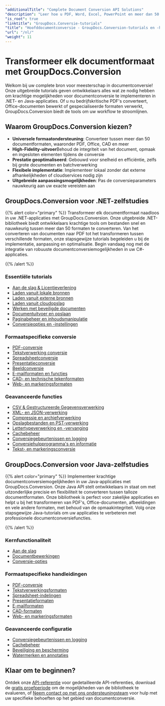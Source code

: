 ```yaml
---
"additionalTitle": "Complete Document Conversion API Solutions"
"description": "Leer hoe u PDF, Word, Excel, PowerPoint en meer dan 50 andere formaten kunt converteren met onze stapsgewijze tutorials. Implementeer naadloze documentconversie in uw applicaties."
"is_root": true
"linktitle": "GroupDocs.Conversie-tutorials"
"title": "Hoofddocumentconversie - GroupDocs.Conversion-tutorials en -handleidingen"
"url": "/nl/"
"weight": 11
---
```


# Transformeer elk documentformaat met GroupDocs.Conversion

Welkom bij uw complete bron voor meesterschap in documentconversie! Onze uitgebreide tutorials geven ontwikkelaars alles wat ze nodig hebben om krachtige mogelijkheden voor documentconversie te implementeren in .NET- en Java-applicaties. Of u nu bedrijfskritische PDF's converteert, Office-documenten bewerkt of gespecialiseerde formaten verwerkt, GroupDocs.Conversion biedt de tools om uw workflow te stroomlijnen.

## Waarom GroupDocs.Conversion kiezen?

- **Universele formaatondersteuning**: Converteer tussen meer dan 50 documentformaten, waaronder PDF, Office, CAD en meer
- **High-Fidelity-uitvoer**Behoud de integriteit van het document, opmaak en ingesloten elementen tijdens de conversie
- **Prestatie geoptimaliseerd**: Gebouwd voor snelheid en efficiëntie, zelfs bij grote documenten en batchverwerking
- **Flexibele implementatie**: Implementeer lokaal zonder dat externe afhankelijkheden of cloudservices nodig zijn
- **Uitgebreide aanpassingsmogelijkheden**: Pas de conversieparameters nauwkeurig aan uw exacte vereisten aan

## GroupDocs.Conversion voor .NET-zelfstudies

{{% alert color="primary" %}}
Transformeer elk documentformaat naadloos in uw .NET-applicaties met GroupDocs.Conversion. Onze uitgebreide .NET-bibliotheek biedt ontwikkelaars krachtige tools om bestanden snel en nauwkeurig tussen meer dan 50 formaten te converteren. Van het converteren van documenten naar PDF tot het transformeren tussen verschillende formaten, onze stapsgewijze tutorials begeleiden u bij de implementatie, aanpassing en optimalisatie. Begin vandaag nog met de integratie van robuuste documentconversiemogelijkheden in uw C#-applicaties.

{{% /alert %}}

### Essentiële tutorials

- [Aan de slag & Licentieverlening](./net/getting-started-licensing/)
- [Laden vanuit lokale bronnen](./net/loading-from-local-sources/)
- [Laden vanuit externe bronnen](./net/loading-from-remote-sources/)
- [Laden vanuit cloudopslag](./net/loading-from-cloud-storage/)
- [Werken met beveiligde documenten](./net/working-with-secure-documents/)
- [Documentuitvoer en opslaan](./net/document-output-saving/)
- [Paginabeheer en inhoudsmanipulatie](./net/page-management-content-manipulation/)
- [Conversieopties en -instellingen](./net/conversion-options-settings/)

### Formaatspecifieke conversie

- [PDF-conversie](./net/pdf-conversion/)
- [Tekstverwerking conversie](./net/word-processing-conversion/)
- [Spreadsheetconversie](./net/spreadsheet-conversion/)
- [Presentatieconversie](./net/presentation-conversion/)
- [Beeldconversie](./net/image-conversion/)
- [E-mailformaten en functies](./net/email-formats-features/)
- [CAD- en technische tekenformaten](./net/cad-technical-drawing-formats/)
- [Web- en markeringsformaten](./net/web-markup-formats/)

### Geavanceerde functies

- [CSV & Gestructureerde Gegevensverwerking](./net/csv-structured-data-processing/)
- [XML- en JSON-verwerking](./net/xml-json-processing/)
- [Compressie en archiefverwerking](./net/compression-archive-handling/)
- [Opslagbestanden en PST-verwerking](./net/storage-files-pst-processing/)
- [Lettertypeverwerking en -vervanging](./net/font-handling-substitution/)
- [Cachebeheer](./net/cache-management/)
- [Conversiegebeurtenissen en logging](./net/conversion-events-logging/)
- [Conversiehulpprogramma's en informatie](./net/conversion-utilities-information/)
- [Tekst- en markeringsconversie](./net/text-markup-conversion/)

## GroupDocs.Conversion voor Java-zelfstudies

{{% alert color="primary" %}}
Implementeer krachtige documentconversiemogelijkheden in uw Java-applicaties met GroupDocs.Conversion. Onze Java API stelt ontwikkelaars in staat om met uitzonderlijke precisie en flexibiliteit te converteren tussen talloze documentformaten. Onze bibliotheek is perfect voor zakelijke applicaties en helpt u bij het transformeren van PDF's, Office-documenten, afbeeldingen en vele andere formaten, met behoud van de opmaakintegriteit. Volg onze stapsgewijze Java-tutorials om uw applicaties te verbeteren met professionele documentconversiefuncties.

{{% /alert %}}

### Kernfunctionaliteit

- [Aan de slag](./java/getting-started/)
- [Documentbewerkingen](./java/document-operations/)
- [Conversie-opties](./java/conversion-options/)

### Formaatspecifieke handleidingen

- [PDF-conversie](./java/pdf-conversion/)
- [Tekstverwerkingsformaten](./java/word-processing-formats/)
- [Spreadsheet-indelingen](./java/spreadsheet-formats/)
- [Presentatieformaten](./java/presentation-formats/)
- [E-mailformaten](./java/email-formats/)
- [CAD-formaten](./java/cad-formats/)
- [Web- en markeringsformaten](./java/web-markup-formats/)

### Geavanceerde configuratie

- [Conversiegebeurtenissen en logging](./java/conversion-events-logging/)
- [Cachebeheer](./java/cache-management/)
- [Beveiliging en bescherming](./java/security-protection/)
- [Watermerken en annotaties](./java/watermarks-annotations/)

## Klaar om te beginnen?

Ontdek onze [API-referentie](https://reference.groupdocs.com/) voor gedetailleerde API-referenties, download de [gratis proefperiode](https://releases.groupdocs.com/) om de mogelijkheden van de bibliotheek te evalueren, of [Neem contact op met ons ondersteuningsteam](https://forum.groupdocs.com/) voor hulp met uw specifieke behoeften op het gebied van documentconversie.